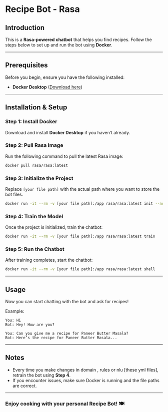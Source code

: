 # Recipe Bot - Rasa

## Introduction
This is a **Rasa-powered chatbot** that helps you find recipes. Follow the steps below to set up and run the bot using **Docker**.

---

## Prerequisites
Before you begin, ensure you have the following installed:
- **Docker Desktop** ([Download here](https://www.docker.com/get-started))

---

## Installation & Setup
### **Step 1: Install Docker**
Download and install **Docker Desktop** if you haven’t already.

### **Step 2: Pull Rasa Image**
Run the following command to pull the latest Rasa image:
```sh
docker pull rasa/rasa:latest
```

### **Step 3: Initialize the Project**
Replace `[your file path]` with the actual path where you want to store the bot files.
```sh
docker run -it --rm -v [your file path]:/app rasa/rasa:latest init --no-prompt
```

### **Step 4: Train the Model**
Once the project is initialized, train the chatbot:
```sh
docker run -it --rm -v [your file path]:/app rasa/rasa:latest train
```

### **Step 5: Run the Chatbot**
After training completes, start the chatbot:
```sh
docker run -it --rm -v [your file path]:/app rasa/rasa:latest shell
```

---

## Usage
Now you can start chatting with the bot and ask for recipes!

Example:
```
You: Hi
Bot: Hey! How are you?

You: Can you give me a recipe for Paneer Butter Masala?
Bot: Here’s the recipe for Paneer Butter Masala...
```

---

## Notes
- Every time you make changes in domain , rules or nlu [these yml files], retrain the bot using **Step 4**.
- If you encounter issues, make sure Docker is running and the file paths are correct.

---

### Enjoy cooking with your personal **Recipe Bot**! 🍽️

